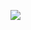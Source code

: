 ![](https://www.plantuml.com/plantuml/png/XP4zQiD048NxESKhuy8vW8lW8dqAamCCsf4qi3zYTfRWXDmzACW1UGCkb_SUtpVikJgRjnJ9rQFWlSh0LV2gF1adeYYZmmjCfzaHr6HmBPc81o-6orBCQvAylTyMCVPYH6kHynG5bpBw1vlWYmW0siPuMlYAiHXy5XGBOeTzNYK7CEQMDEYeNSxDvsBwoQjHjnKmebQ_2t9n7Q-7NvNJJVU4u_5_NbUwxO4T1Cylzq8uGVCGMv2rt5_xUBF17XV_lc5LtDtUXRq6VTDPScWf_W00_)
